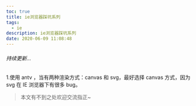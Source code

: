 ```yaml
---
toc: true
title: ie浏览器踩坑系列
tags:
  - ie
description: ie浏览器踩坑系列
date: 2020-06-09 11:08:48
---
```


###### 持续更新...

1.使用 antv ，当有两种渲染方式：canvas 和 svg，最好选择 canvas 方式，因为 svg 在 IE 浏览器下有很多 bug。

<!--more-->

> 本文有不到之处欢迎交流指正~

